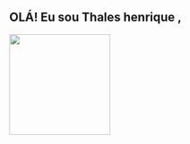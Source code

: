 ## OLÁ! Eu sou Thales henrique ,

<div>
<href=>
<img height="180em" src="https://github-readme-stats.vercel.app/api?username=ThalesHenriq&show_icons=true&bg_color=00000000"/>
<div/>
